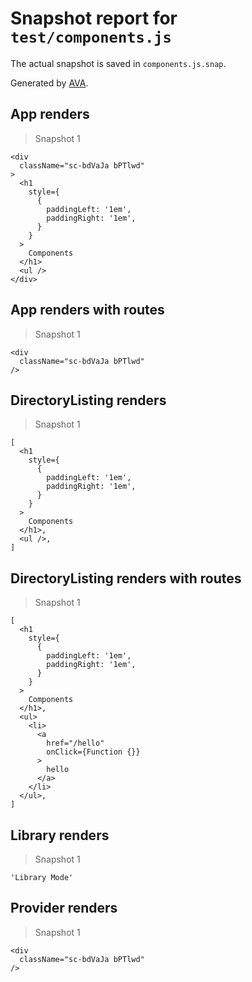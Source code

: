# Snapshot report for `test/components.js`

The actual snapshot is saved in `components.js.snap`.

Generated by [AVA](https://ava.li).

## App renders

> Snapshot 1

    <div
      className="sc-bdVaJa bPTlwd"
    >
      <h1
        style={
          {
            paddingLeft: '1em',
            paddingRight: '1em',
          }
        }
      >
        Components
      </h1>
      <ul />
    </div>

## App renders with routes

> Snapshot 1

    <div
      className="sc-bdVaJa bPTlwd"
    />

## DirectoryListing renders

> Snapshot 1

    [
      <h1
        style={
          {
            paddingLeft: '1em',
            paddingRight: '1em',
          }
        }
      >
        Components
      </h1>,
      <ul />,
    ]

## DirectoryListing renders with routes

> Snapshot 1

    [
      <h1
        style={
          {
            paddingLeft: '1em',
            paddingRight: '1em',
          }
        }
      >
        Components
      </h1>,
      <ul>
        <li>
          <a
            href="/hello"
            onClick={Function {}}
          >
            hello
          </a>
        </li>
      </ul>,
    ]

## Library renders

> Snapshot 1

    'Library Mode'

## Provider renders

> Snapshot 1

    <div
      className="sc-bdVaJa bPTlwd"
    />
